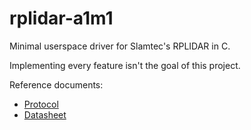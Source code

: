 # rplidar-a1m1

Minimal userspace driver for Slamtec's RPLIDAR in C.

Implementing every feature isn't the goal of this project.

Reference documents:

- [Protocol](https://bucket-download.slamtec.com/6494fd238cf5e0d881f56d914c6d1f355c0f582a/LR001_SLAMTEC_rplidar_protocol_v2.4_en.pdf)
- [Datasheet](https://www.digikey.com/htmldatasheets/production/1849011/0/0/1/rplidar-datasheet.pdf)
